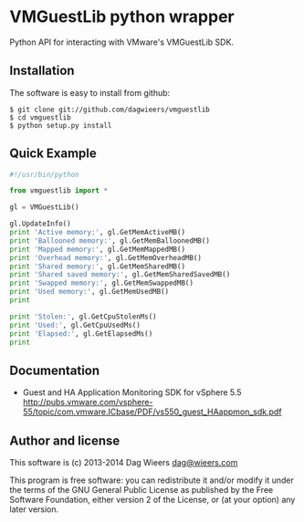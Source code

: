 VMGuestLib python wrapper
=========================
Python API for interacting with VMware's VMGuestLib SDK.


Installation
------------
The software is easy to install from github:

    $ git clone git://github.com/dagwieers/vmguestlib
    $ cd vmguestlib
    $ python setup.py install


Quick Example
-------------
```python
#!/usr/bin/python

from vmguestlib import *

gl = VMGuestLib()

gl.UpdateInfo()
print 'Active memory:', gl.GetMemActiveMB()
print 'Ballooned memory:', gl.GetMemBalloonedMB()
print 'Mapped memory:', gl.GetMemMappedMB()
print 'Overhead memory:', gl.GetMemOverheadMB()
print 'Shared memory:', gl.GetMemSharedMB()
print 'Shared saved memory:', gl.GetMemSharedSavedMB()
print 'Swapped memory:', gl.GetMemSwappedMB()
print 'Used memory:', gl.GetMemUsedMB()
print

print 'Stolen:', gl.GetCpuStolenMs()
print 'Used:', gl.GetCpuUsedMs()
print 'Elapsed:', gl.GetElapsedMs()
print
```


Documentation
-------------

 * Guest and HA Application Monitoring SDK for vSphere 5.5  
   http://pubs.vmware.com/vsphere-55/topic/com.vmware.ICbase/PDF/vs550_guest_HAappmon_sdk.pdf


Author and license
------------------
This software is (c) 2013-2014 Dag Wieers <dag@wieers.com>

This program is free software: you can redistribute it and/or modify it under
the terms of the GNU General Public License as published by the Free Software
Foundation, either version 2 of the License, or (at your option) any later
version.
